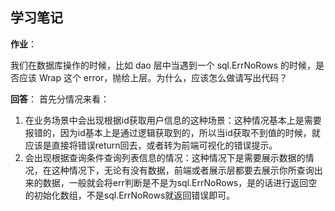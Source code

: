 ## 学习笔记

**作业**：

我们在数据库操作的时候，比如 dao 层中当遇到一个 sql.ErrNoRows 的时候，是否应该 Wrap 这个 error，抛给上层。为什么，应该怎么做请写出代码？


**回答**：
首先分情况来看：
1. 在业务场景中会出现根据id获取用户信息的这种场景：这种情况基本上是需要报错的，因为id基本上是通过逻辑获取到的，所以当id获取不到值的时候，就应该是直接将错误return回去，或者转为前端可视化的错误提示。
2. 会出现根据查询条件查询列表信息的情况：这种情况下是需要展示数据的情况，在这种情况下，无论有没有数据，前端或者展示层都要去展示你所查询出来的数据，一般就会将err判断是不是为sql.ErrNoRows，是的话进行返回空的初始化数组，不是sql.ErrNoRows就返回错误即可。